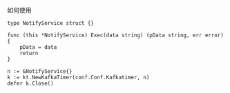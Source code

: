 如何使用

	type NotifyService struct {}

	func (this *NotifyService) Exec(data string) (pData string, err error) {
		pData = data
		return
	}

	n := &NotifyService{}
	k := kt.NewKafkaTimer(conf.Conf.Kafkatimer, n)
	defer k.Close()
